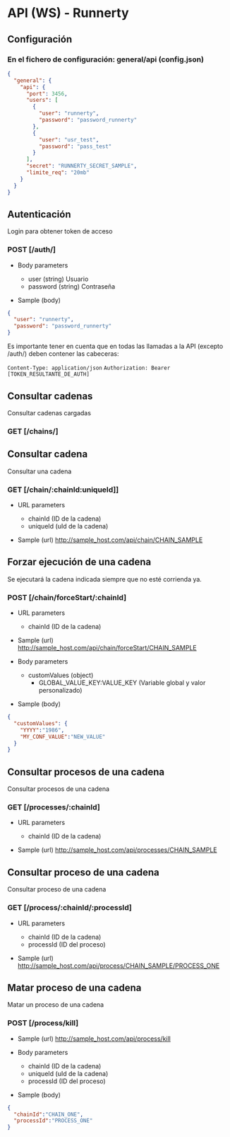 # API (WS) - Runnerty

## Configuración
### En el fichero de configuración: general/api (config.json)
```json
{
  "general": {
    "api": {
      "port": 3456,
      "users": [
        {
          "user": "runnerty",
          "password": "password_runnerty"
        },
        {
          "user": "usr_test",
          "password": "pass_test"
        }
      ],
      "secret": "RUNNERTY_SECRET_SAMPLE",
      "limite_req": "20mb"
    }
  }
}
```

## Autenticación
Login para obtener token de acceso
### POST [/auth/]

+ Body parameters
    + user (string)
      Usuario
    + password (string)
      Contraseña


+ Sample (body)
```json
{
  "user": "runnerty",
  "password": "password_runnerty"
}
```

Es importante tener en cuenta que en todas las llamadas a la API (excepto /auth/) deben contener las cabeceras:

`Content-Type: application/json`
`Authorization: Bearer [TOKEN_RESULTANTE_DE_AUTH]`

## Consultar cadenas
Consultar cadenas cargadas
### GET [/chains/]

## Consultar cadena
Consultar una cadena
### GET [/chain/:chainId:uniqueId]]

+ URL parameters
    + chainId (ID de la cadena)
    + uniqueId (uId de la cadena)

+ Sample (url)
http://sample_host.com/api/chain/CHAIN_SAMPLE

## Forzar ejecución de una cadena
Se ejecutará la cadena indicada siempre que no esté corrienda ya.
### POST [/chain/forceStart/:chainId]

+ URL parameters
    + chainId (ID de la cadena)

+ Sample (url)
http://sample_host.com/api/chain/forceStart/CHAIN_SAMPLE

+ Body parameters
    + customValues (object)
        + GLOBAL_VALUE_KEY:VALUE_KEY (Variable global y valor personalizado)

+ Sample (body)
```json
{
  "customValues": {
    "YYYY":"1986",
    "MY_CONF_VALUE":"NEW_VALUE"
  }
}
```

## Consultar procesos de una cadena
Consultar procesos de una cadena
### GET [/processes/:chainId]

+ URL parameters
    + chainId (ID de la cadena)

+ Sample (url)
http://sample_host.com/api/processes/CHAIN_SAMPLE

## Consultar proceso de una cadena
Consultar proceso de una cadena
### GET [/process/:chainId/:processId]

+ URL parameters
    + chainId (ID de la cadena)
    + processId (ID del proceso)

+ Sample (url)
http://sample_host.com/api/process/CHAIN_SAMPLE/PROCESS_ONE

## Matar proceso de una cadena
Matar un proceso de una cadena
### POST [/process/kill]

+ Sample (url)
http://sample_host.com/api/process/kill

+ Body parameters
    + chainId (ID de la cadena)
    + uniqueId (uId de la cadena)
    + processId (ID del proceso)
    
+ Sample (body)
```json
{
  "chainId":"CHAIN_ONE",
  "processId":"PROCESS_ONE"
}
```